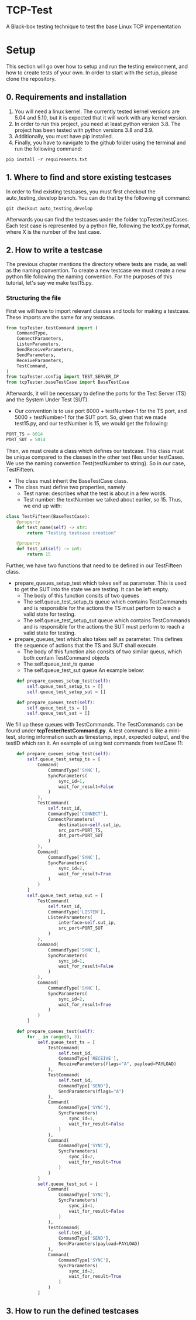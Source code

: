 # TCP-Test

A Black-box testing technique to test the base Linux TCP impementation

# Setup
This section will go over how to setup and run the testing environment, and how to create tests of your own. In order to start with the setup, please clone the repository.

## 0. Requirements and installation
1.  You will need a linux kernel. The currently tested kernel versions are 5.04 and 5.10, but it is expected that it will work with any kernel version.
1. In order to run this project, you need at least python version 3.8. The project has been tested with python versions 3.8 and 3.9.
1. Additionally, you must have pip installed.
1. Finally, you have to navigate to the github folder using the terminal and run the following command:
```
pip install -r requirements.txt
```
## 1. Where to find and store existing testcases
In order to find existing testcases, you must first checkout the auto_testing_develop branch. You can do that by the following git command:
```
git checkout auto_testing_develop
```
Afterwards you can find the testcases under the folder tcpTester/testCases. Each test case is represented by a python file, following the textX.py format, where X is the number of the test case.
## 2. How to write a testcase
The previous chapter mentions the directory where tests are made, as well as the naming convention. To create a new testcase we must create a new python file following the naming convention. For the purposes of this tutorial, let's say we make test15.py.
### Structuring the file
First we will have to import relevant classes and tools for making a testcase. These imports are the same for any testcase.
```python
from tcpTester.testCommand import (
    CommandType,
    ConnectParameters,
    ListenParameters,
    SendReceiveParameters,
    SendParameters,
    ReceiveParameters,
    TestCommand,
)
from tcpTester.config import TEST_SERVER_IP
from tcpTester.baseTestCase import BaseTestCase
```
Afterwards, it will be necessary to define the ports for the Test Server (TS) and the  System Under Test (SUT). 
* Our convention is to use port 6000 + testNumber-1 for the TS port, and 5000 + testNumber-1 for the SUT port. 
So, given that we made test15.py, and our testNumber is 15, we would get the following:
```python
PORT_TS = 6014
PORT_SUT = 5014
```
Then, we must create a class which defines our testcase. This class must be unique compared to the classes in the other test files under testCases. We use the naming convention Test{testNumber to string}. So in our case, TestFifteen.
* The class must inherit the BaseTestCase class.
* The class must define two properties, namely
    * Test name: describes what the test is about in a few words.
    * Test number: the textNumber we talked about earlier, so 15.
Thus, we end up with:
```python
class TestFifteen(BaseTestCase):
    @property
    def test_name(self) -> str:
        return "Testing testcase creation"

    @property
    def test_id(self) -> int:
        return 15
```
Further, we have two functions that need to be defined in our TestFifteen class.
* prepare_queues_setup_test which takes self as parameter. This is used to get the SUT into the state we are testing. It can be left empty.
    * The body of this function consits of two queues
    * The self.queue_test_setup_ts queue which contains TestCommands and is responsible for the actions the TS must perform to reach a valid state for testing.
    * The self.queue_test_setup_sut queue which contains TestCommands and is responsible for the actions the SUT must perform to reach a valid state for testing.
* prepare_queues_test which also takes self as parameter. This defines the sequence of actions that the TS and SUT shall execute.
    * The body of this function also consits of two similar queus, which both contain TestCommand objects
    * The self.queue_test_ts queue
    * The self.queue_test_sut queue
An example below:
```python
    def prepare_queues_setup_test(self):
        self.queue_test_setup_ts = []
        self.queue_test_setup_sut = []

    def prepare_queues_test(self):
        self.queue_test_ts = []
        self.queue_test_sut = []
```
We fill up these queues with TestCommands. The TestCommands can be found under **tcpTester/testCommand.py**. A test command is like a mini-test, storing information such as timestamp, input, expected output, and the testID which ran it.
An example of using test commands from testCase 11:
```python
    def prepare_queues_setup_test(self):
        self.queue_test_setup_ts = [
            Command(
                CommandType['SYNC'],
                SyncParameters(
                    sync_id=1,
                    wait_for_result=False
                )
            ),
            TestCommand(
                self.test_id,
                CommandType['CONNECT'],
                ConnectParameters(
                    destination=self.sut_ip,
                    src_port=PORT_TS,
                    dst_port=PORT_SUT
                )
            ),
            Command(
                CommandType['SYNC'],
                SyncParameters(
                    sync_id=2,
                    wait_for_result=True
                )
            )
        ]
        self.queue_test_setup_sut = [
            TestCommand(
                self.test_id,
                CommandType['LISTEN'],
                ListenParameters(
                    interface=self.sut_ip,
                    src_port=PORT_SUT
                )
            ),
            Command(
                CommandType['SYNC'],
                SyncParameters(
                    sync_id=1,
                    wait_for_result=False
                )
            ),
            Command(
                CommandType['SYNC'],
                SyncParameters(
                    sync_id=2,
                    wait_for_result=True
                )
            )
        ]

    def prepare_queues_test(self):
        for _ in range(0, 3):
            self.queue_test_ts = [
                TestCommand(
                    self.test_id,
                    CommandType['RECEIVE'],
                    ReceiveParameters(flags="A", payload=PAYLOAD)
                ),
                TestCommand(
                    self.test_id,
                    CommandType['SEND'],
                    SendParameters(flags="A")
                ),
                Command(
                    CommandType['SYNC'],
                    SyncParameters(
                        sync_id=1,
                        wait_for_result=False
                    )
                ),
                Command(
                    CommandType['SYNC'],
                    SyncParameters(
                        sync_id=2,
                        wait_for_result=True
                    )
                )
            ]
            self.queue_test_sut = [
                Command(
                    CommandType['SYNC'],
                    SyncParameters(
                        sync_id=1,
                        wait_for_result=False
                    )
                ),
                TestCommand(
                    self.test_id,
                    CommandType['SEND'],
                    SendParameters(payload=PAYLOAD)
                ),
                Command(
                    CommandType['SYNC'],
                    SyncParameters(
                        sync_id=2,
                        wait_for_result=True
                    )
                )
            ]
```

## 3. How to run the defined testcases

